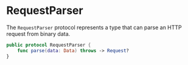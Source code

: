 # RequestParser

The `RequestParser` protocol represents a type that can parse an HTTP request from binary data.

```swift
public protocol RequestParser {
    func parse(data: Data) throws -> Request?
}
```